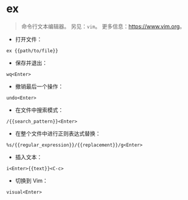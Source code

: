 # ex

> 命令行文本编辑器。
> 另见：`vim`。
> 更多信息：<https://www.vim.org>。

- 打开文件：

`ex {{path/to/file}}`

- 保存并退出：

`wq<Enter>`

- 撤销最后一个操作：

`undo<Enter>`

- 在文件中搜索模式：

`/{{search_pattern}}<Enter>`

- 在整个文件中进行正则表达式替换：

`%s/{{regular_expression}}/{{replacement}}/g<Enter>`

- 插入文本：

`i<Enter>{{text}}<C-c>`

- 切换到 Vim：

`visual<Enter>`